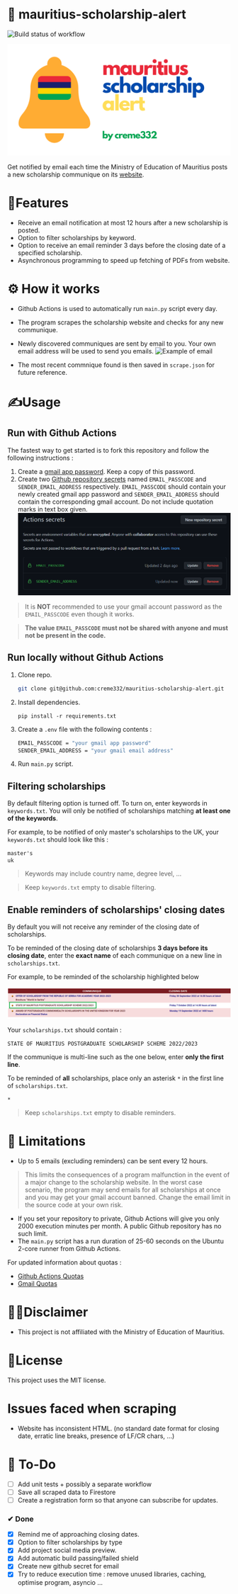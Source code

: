 # 🔔 mauritius-scholarship-alert
![Build status of workflow](https://github.com/creme332/mauritius-scholarship-alert/actions/workflows/main.yml/badge.svg)

![mauritius scholarship alert logo](assets/logo.png)

Get notified by email each time the Ministry of Education of Mauritius posts a new scholarship communique on its [website](https://education.govmu.org/Pages/Downloads/Scholarships/Scholarships-for-Mauritius-Students.aspx).


# 🚀Features
- Receive an email notification at most 12 hours after a new scholarship is posted.
- Option to filter scholarships by keyword.
- Option to receive an email reminder 3 days before the closing date of a specified scholarship.
- Asynchronous programming to speed up fetching of PDFs from website.

# ⚙ How it works
- Github Actions is used to automatically run `main.py` script every day.
 - The program scrapes the scholarship website and checks for any new communique. 
 - Newly discovered communiques are sent by email to you. Your own email address will be used to send you emails.
    ![Example of email](assets/emailgif.gif)

 - The most recent commnique found is then saved in `scrape.json` for future reference.

# ✍Usage
## Run with Github Actions 
The fastest way to get started is to fork this repository and follow the following instructions :
1. Create a [gmail app password](https://itsupport.umd.edu/itsupport/?id=kb_article_view&sysparm_article=KB0015112&sys_kb_id=76433076dbdf8c904cb035623996194b&spa=1). Keep a copy of this password.
2. Create two [Github repository secrets](https://docs.github.com/en/actions/security-guides/encrypted-secrets) named  `EMAIL_PASSCODE` and `SENDER_EMAIL_ADDRESS` respectively. `EMAIL_PASSCODE` should contain your newly created gmail app password and `SENDER_EMAIL_ADDRESS` should contain the corresponding gmail account. Do not include quotation marks in text box given.
    ![github secret image](assets/githubsecret.png)

> It is **NOT** recommended to use your gmail account password as the `EMAIL_PASSCODE` even though it works.

> **The value `EMAIL_PASSCODE` must not be shared with anyone and must not be present in the code.** 

## Run locally without Github Actions
1. Clone repo.

    ```bash
    git clone git@github.com:creme332/mauritius-scholarship-alert.git
    ```

2. Install dependencies.
    ```
    pip install -r requirements.txt
    ```

3. Create a `.env` file with the following contents :

    ```bash
    EMAIL_PASSCODE = "your gmail app password"
    SENDER_EMAIL_ADDRESS = "your gmail email address"
    ```
4. Run `main.py` script.

## Filtering scholarships
By default filtering option is turned off. To turn on, enter keywords in `keywords.txt`. You will only be notified of scholarships matching **at least one of the keywords**.

For example, to be notified of only master's scholarships to the UK, your `keywords.txt` should look like this :
```
master's
uk
```
> Keywords may include country name, degree level, ...

> Keep `keywords.txt` empty to disable filtering.

## Enable reminders of scholarships' closing dates

By default you will not receive any reminder of the closing date of scholarships.

To be reminded of the closing date of scholarships **3 days before its closing date**, enter the **exact name** of each communique on a new line in `scholarships.txt`. 

For example, to be reminded of the scholarship highlighted below 

![screenshot of website highlighting one communique](assets/example.png)

Your `scholarships.txt` should contain :
```
​STATE OF MAURITIUS POSTGRADUATE SCHOLARSHIP SCHEME 2022/2023
```

If the communique is multi-line such as the one below, enter **only the first line**.


To be reminded of **all** scholarships, place only an asterisk `*` in the first line of `scholarships.txt`.

```
*
```

> Keep `scholarships.txt` empty to disable reminders.

# 🤚 Limitations
- Up to 5 emails (excluding reminders) can be sent every 12 hours.

>This limits the consequences of a program malfunction in the event of a major change to the scholarship website. In the worst case scenario, the program may send emails for all scholarships at once and you may get your gmail account banned. Change the email limit in the source code at your own risk.

- If you set your repository to private, Github Actions will give you only 2000 execution minutes per month. A public Github repository has no such limit. 
- The `main.py` script has a run duration of 25-60 seconds on the  Ubuntu 2-core runner from Github Actions.

For updated information about quotas :
- [Github Actions Quotas](https://docs.github.com/en/billing/managing-billing-for-github-actions/about-billing-for-github-actions)
- [Gmail Quotas](https://support.google.com/a/answer/166852?hl=en)

# 🙋‍♂️Disclaimer
- This project is not affiliated with the Ministry of Education of Mauritius. 


# 📃License
 This project uses the MIT license.

# Issues faced when scraping
- Website has inconsistent HTML. (no standard date format for closing date, erratic line breaks, presence of LF/CR chars, ...)

# 🔨 To-Do
- [ ] Add unit tests + possibly a separate workflow
- [ ] Save all scraped data to Firestore
- [ ] Create a registration form so that anyone can subscribe for updates.

### ✔ Done
- [x] Remind me of approaching closing dates.
- [x] Option to filter scholarships by type
- [x] Add project social media preview.
- [x] Add automatic build passing/failed shield
- [x] Create new github secret for email
- [x] Try to reduce execution time : remove unused libraries, caching, optimise program, asyncio ...

